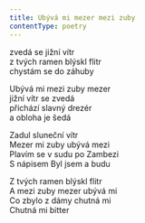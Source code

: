 ```yaml
---
title: Ubývá mi mezer mezi zuby
contentType: poetry
---
```


<section>

zvedá se jižní vítr  
z tvých ramen blýskl flitr  
chystám se do záhuby

Ubývá mi mezi zuby mezer  
jižní vítr se zvedá  
přichází slavný drezér  
a obloha je šedá

Zadul sluneční vítr  
Mezer mi zuby ubývá mezi  
Plavím se v sudu po Zambezi  
S nápisem Byl jsem a budu

Z tvých ramen blýskl flitr  
A mezi zuby mezer ubývá mi  
Co zbylo z dámy chutná mi  
Chutná mi bitter

</section>
